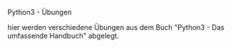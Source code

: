 Python3 - Übungen

hier werden verschiedene Übungen aus dem Buch "Python3 - Das umfassende Handbuch" abgelegt.


